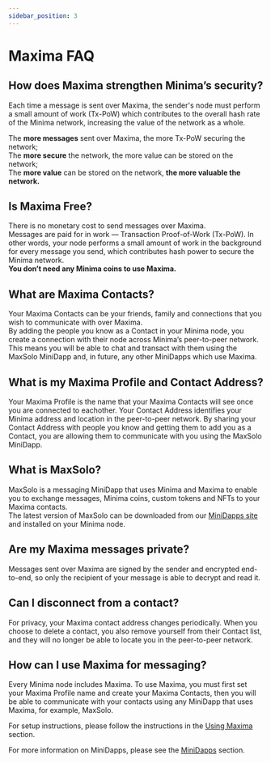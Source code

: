 ```yaml
---
sidebar_position: 3
---
```


# Maxima FAQ

## How does Maxima strengthen Minima’s security?

Each time a message is sent over Maxima, the sender's node must perform a small amount of work (Tx-PoW) which contributes to the overall hash rate of the Minima network, increasing the value of the network as a whole.

The **more messages** sent over Maxima, the more Tx-PoW securing the network;<br/> 
The **more secure** the network, the more value can be stored on the network;<br/> 
The **more value** can be stored on the network, **the more valuable the network.**<br/> 

## Is Maxima Free?
There is no monetary cost to send messages over Maxima. <br/>
Messages are paid for in work — Transaction Proof-of-Work (Tx-PoW). In other words, your node performs a small amount of work in the background for every message you send, which contributes hash power to secure the Minima network.<br/>
**You don’t need any Minima coins to use Maxima.**

## What are Maxima Contacts?
Your Maxima Contacts can be your friends, family and connections that you wish to communicate with over Maxima.<br/>
By adding the people you know as a Contact in your Minima node, you create a connection with their node across Minima’s peer-to-peer network. This means you will be able to chat and transact with them using the MaxSolo MiniDapp and, in future, any other MiniDapps which use Maxima.<br/>

## What is my Maxima Profile and Contact Address?
Your Maxima Profile is the name that your Maxima Contacts will see once you are connected to eachother. 
Your Contact Address identifies your Minima address and location in the peer-to-peer network. By sharing your Contact Address with people you know and getting them to add you as a Contact, you are allowing them to communicate with you using the MaxSolo MiniDapp.

## What is MaxSolo?
MaxSolo is a messaging MiniDapp that uses Minima and Maxima to enable you to exchange messages, Minima coins, custom tokens and NFTs to your Maxima contacts.<br/>
The latest version of MaxSolo can be downloaded from our [MiniDapps site](https://minidapps.minima.global) and installed on your Minima node.  

## Are my Maxima messages private?
Messages sent over Maxima are signed by the sender and encrypted end-to-end, so only the recipient of your message is able to decrypt and read it.

## Can I disconnect from a contact?
For privacy, your Maxima contact address changes periodically. When you choose to delete a contact, you also remove yourself from their Contact list, and they will no longer be able to locate you in the peer-to-peer network.

## How can I use Maxima for messaging?
Every Minima node includes Maxima. To use Maxima, you must first set your Maxima Profile name and create your Maxima Contacts, then you will be able to communicate with your contacts using any MiniDapp that uses Maxima, for example, MaxSolo.

For setup instructions, please follow the instructions in the [Using Maxima](/docs/runanode/usingmaxima) section.

For more information on MiniDapps, please see the [MiniDapps](/docs/learn/minidapps/minidappsintro) section.